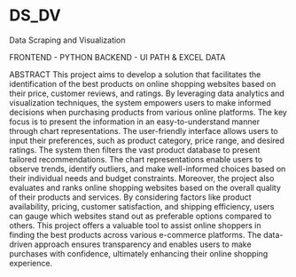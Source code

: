# DS_DV
Data Scraping and Visualization 

FRONTEND - PYTHON
BACKEND - UI PATH & EXCEL DATA

ABSTRACT
This project aims to develop a solution that facilitates the identification of the best
products on online shopping websites based on their price, customer reviews, and
ratings. By leveraging data analytics and visualization techniques, the system
empowers users to make informed decisions when purchasing products from various
online platforms. The key focus is to present the information in an easy-to-understand
manner through chart representations.
 The user-friendly interface allows users to input their preferences, such as product
category, price range, and desired ratings. The system then filters the vast product
database to present tailored recommendations. The chart representations enable users
to observe trends, identify outliers, and make well-informed choices based on their
individual needs and budget constraints.
 Moreover, the project also evaluates and ranks online shopping websites based on
the overall quality of their products and services. By considering factors like product
availability, pricing, customer satisfaction, and shipping efficiency, users can gauge
which websites stand out as preferable options compared to others.
 This project offers a valuable tool to assist online shoppers in finding the best
products across various e-commerce platforms. The data-driven approach ensures
transparency and enables users to make purchases with confidence, ultimately
enhancing their online shopping experience. 
 
